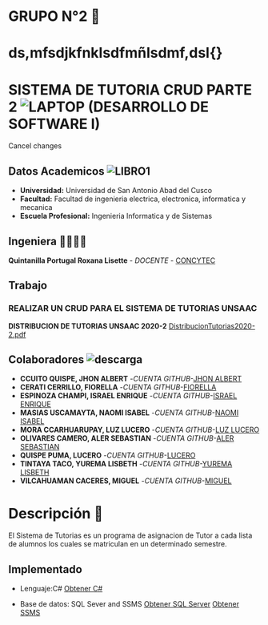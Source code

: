 # GRUPO N°2 📌
# ds,mfsdjkfnklsdfmñlsdmf,dsl{}

# SISTEMA DE TUTORIA CRUD PARTE 2 ![LAPTOP](https://user-images.githubusercontent.com/72511623/126373916-3a2a40d0-43d7-4b21-832d-71de69caaef6.jpg) (DESARROLLO DE SOFTWARE I)
Cancel changes
## Datos Academicos ![LIBRO1](https://user-images.githubusercontent.com/72511623/126376299-05c28cf4-eff8-407c-bfa6-ceeff8b94c77.png)

- **Universidad:** Universidad de San Antonio Abad del Cusco
- **Facultad:** Facultad de ingenieria electrica, electronica, informatica y mecanica
- **Escuela Profesional:** Ingenieria Informatica y de Sistemas
## Ingeniera 👩‍🏫👩‍💻
**Quintanilla Portugal Roxana Lisette** - *DOCENTE* - [CONCYTEC](http://directorio.concytec.gob.pe/appDirectorioCTI/VerDatosInvestigador.do;jsessionid=a64a00668b861c4a52fdead99791?id_investigador=40930)
## Trabajo
### REALIZAR UN CRUD PARA EL SISTEMA DE TUTORIAS UNSAAC
**DISTRIBUCION DE TUTORIAS UNSAAC 2020-2** [DistribucionTutorias2020-2.pdf](https://github.com/MigVC/PROYECTO/files/6878187/DistribucionTutorias2020-2.pdf)

## Colaboradores ![descarga](https://user-images.githubusercontent.com/72511623/126371917-24df0242-6218-4cd8-8da8-3dd229f82203.png)
- **CCUITO QUISPE, JHON ALBERT** -*CUENTA GITHUB*-[JHON ALBERT](https://github.com/jhonjacc)
- **CERATI CERRILLO, FIORELLA** -*CUENTA GITHUB*-[FIORELLA](https://github.com/Fiorella2919)
- **ESPINOZA CHAMPI, ISRAEL ENRIQUE** -*CUENTA GITHUB*-[ISRAEL ENRIQUE](https://github.com/EnriYp26)
- **MASIAS USCAMAYTA, NAOMI ISABEL** -*CUENTA GITHUB*-[NAOMI ISABEL](https://github.com/naomi159)
- **MORA CCARHUARUPAY, LUZ LUCERO** -*CUENTA GITHUB*-[LUZ LUCERO](https://github.com/lmc1221)
- **OLIVARES CAMERO, ALER SEBASTIAN** -*CUENTA GITHUB*-[ALER SEBASTIAN](https://github.com/aolivares182925)
- **QUISPE PUMA, LUCERO** -*CUENTA GITHUB*-[LUCERO](https://github.com/lucero5796)
- **TINTAYA TACO, YUREMA LISBETH** -*CUENTA GITHUB*-[YUREMA LISBETH](https://github.com/YuremaLTT)
- **VILCAHUAMAN CACERES, MIGUEL** -*CUENTA GITHUB*-[MIGUEL](https://github.com/MigVC)
# Descripción 📄
El Sistema de Tutorias es un programa de asignacion de Tutor a cada lista de alumnos los cuales se matriculan en un determinado semestre.
## Implementado 
- Lenguaje:C# 
[Obtener C#](https://visualstudio.microsoft.com/es/thank-you-downloading-visual-studio/?sku=Community&rel=16 )

- Base de datos: SQL Sever and SSMS
[Obtener SQL Server]( https://www.microsoft.com/es-es/sql-server/sql-server-downloads)
[Obtener SSMS](https://docs.microsoft.com/en-us/sql/ssms/download-sql-server-management-studio-ssms?view=sql-server-ver15#download-ssms)
